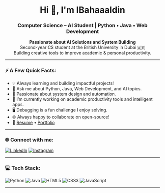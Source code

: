 <h1 align="center">Hi 👋, I'm IBahaaaldin</h1>
<h3 align="center">Computer Science – AI Student | Python • Java • Web Development</h3>
<p align="center">
  <strong>Passionate about AI Solutions and System Building</strong><br/>
  Second-year CS student at the British University in Dubai 🇦🇪<br/>
  Building creative tools to improve academic & personal productivity.
</p>

---

### ⚡ A Few Quick Facts:

- 💡 Always learning and building impactful projects!
- 💬 Ask me about Python, Java, Web Development, and AI topics.
- 🧠 Passionate about system design and automation.
- 🔭 I’m currently working on academic productivity tools and intelligent apps.
- 🖥️ Debugging is a fun challenge I enjoy solving.
- 🌐 Always happy to collaborate on open-source!
- 📄 [Resume](#) • [Portfolio](#)

---

### 🌐 Connect with me:  

[![LinkedIn](https://img.shields.io/badge/-LinkedIn-0077B5?logo=linkedin&logoColor=white&style=flat-square)](https://www.linkedin.com/in/bahaa-mohammed-371259369)    [![Instagram](https://img.shields.io/badge/-Instagram-E4405F?logo=instagram&logoColor=white&style=flat-square)](https://www.instagram.com/ibahaaaldin)

---

### 💻 Tech Stack:

![Python](https://img.shields.io/badge/-Python-F7DF1E?style=flat-square&logo=python&logoColor=black)
![Java](https://img.shields.io/badge/-Java-F7DF1E?style=flat-square&logo=javat&logoColor=black)
![HTML5](https://img.shields.io/badge/-HTML5-F7DF1E?style=flat-square&logo=html5&logoColor=black)
![CSS3](https://img.shields.io/badge/-CSS3-F7DF1E?style=flat-square&logo=css3&logoColor=black)
![JavaScript](https://img.shields.io/badge/-JavaScript-F7DF1E?style=flat-square&logo=javascript&logoColor=black)

---
